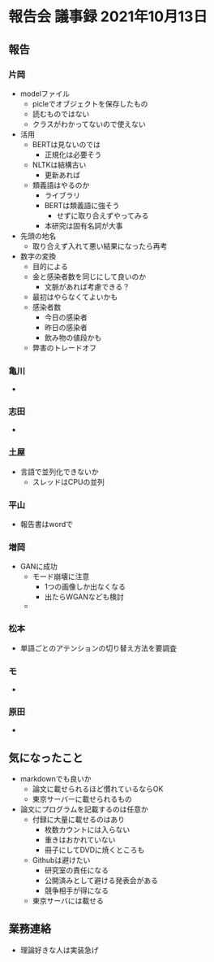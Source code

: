 <!-- tex script for md -->
<script type="text/javascript" async src="https://cdnjs.cloudflare.com/ajax/libs/mathjax/2.7.7/MathJax.js?config=TeX-MML-AM_CHTML">
</script>
<script type="text/x-mathjax-config">
 MathJax.Hub.Config({
 tex2jax: {
 inlineMath: [['$', '$'] ],
 displayMath: [ ['$$','$$'], ["\\[","\\]"] ]
 }
 });
</script>

# 報告会 議事録 2021年10月13日

## 報告

### 片岡
- modelファイル
    - picleでオブジェクトを保存したもの
    - 読むものではない
    - クラスがわかってないので使えない
- 活用
    - BERTは見ないのでは
        - 正規化は必要そう
    - NLTKは結構古い
        - 更新あれば
    - 類義語はやるのか
        - ライブラリ
        - BERTは類義語に強そう
            - せずに取り合えずやってみる
        - 本研究は固有名詞が大事
- 先頭の地名
    - 取り合えず入れて悪い結果になったら再考
- 数字の変換
    - 目的による
    - 金と感染者数を同じにして良いのか
        - 文脈があれば考慮できる？
    - 最初はやらなくてよいかも
    - 感染者数
        - 今日の感染者
        - 昨日の感染者
        - 飲み物の値段かも
    - 弊害のトレードオフ

### 亀川
- 

### 志田
- 

### 土屋
- 言語で並列化できないか
    - スレッドはCPUの並列

### 平山
- 報告書はwordで

### 増岡
- GANに成功
    - モード崩壊に注意
        - 1つの画像しか出なくなる
        - 出たらWGANなども検討
    - 

### 松本
- 単語ごとのアテンションの切り替え方法を要調査

### モ
- 

### 原田
- 

## 気になったこと
- markdownでも良いか
    - 論文に載せられるほど慣れているならOK
    - 東京サーバーに載せられるもの
- 論文にプログラムを記載するのは任意か
    - 付録に大量に載せるのはあり
        - 枚数カウントには入らない
        - 重きはおかれていない
        - 冊子にしてDVDに焼くところも
    - Githubは避けたい
        - 研究室の責任になる
        - 公開済みとして避ける発表会がある
        - 競争相手が得になる
    - 東京サーバには載せる

## 業務連絡
- 理論好きな人は実装急げ
